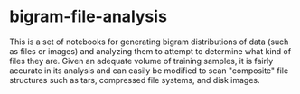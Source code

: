 # bigram-file-analysis

This is a set of notebooks for generating bigram distributions of data (such as files or images) and analyzing them to attempt to determine what kind of files they are. Given an adequate volume of training samples, it is fairly accurate in its analysis and can easily be modified to scan "composite" file structures such as tars, compressed file systems, and disk images.
